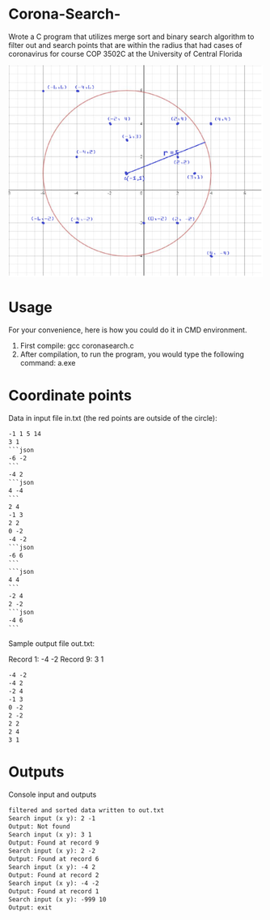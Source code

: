 # Corona-Search-
Wrote a C program that utilizes merge sort and binary search algorithm to filter out and search points that are within the radius that had cases of coronavirus for course COP 3502C at the University of Central Florida

![GitHub Logo](coronasearch.png)

# Usage
For your convenience, here is how you could do it in CMD environment.

1. First compile: gcc coronasearch.c
2. After compilation, to run the program, you would type the following command: a.exe

# Coordinate points 
Data in input file in.txt (the red points are outside of the circle):
~~~
-1 1 5 14
3 1
```json
-6 -2
```
-4 2
```json
4 -4
```
2 4
-1 3
2 2
0 -2
-4 -2
```json
-6 6
```
```json
4 4
```
-2 4
2 -2
```json
-4 6
```
~~~

Sample output file out.txt:

Record 1: -4 -2
Record 9: 3 1

~~~
-4 -2 
-4 2 
-2 4 
-1 3 
0 -2 
2 -2 
2 2 
2 4 
3 1 
~~~

# Outputs

Console input and outputs
~~~
filtered and sorted data written to out.txt
Search input (x y): 2 -1
Output: Not found
Search input (x y): 3 1
Output: Found at record 9
Search input (x y): 2 -2
Output: Found at record 6
Search input (x y): -4 2
Output: Found at record 2
Search input (x y): -4 -2
Output: Found at record 1
Search input (x y): -999 10
Output: exit
~~~
